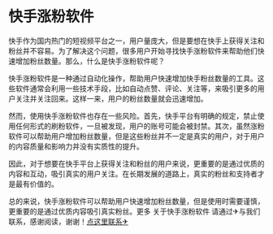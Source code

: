 # 快手涨粉软件

快手作为国内热门的短视频平台之一，用户量庞大，但是要想在快手上获得关注和粉丝并不容易。为了解决这个问题，很多用户开始寻找快手涨粉软件来帮助他们快速增加粉丝数量。那么，什么是快手涨粉软件呢？

快手涨粉软件是一种通过自动化操作，帮助用户快速增加快手粉丝数量的工具。这些软件通常会利用一些技术手段，比如自动点赞、评论、关注等，来吸引更多的用户关注并关注回来。这样一来，用户的粉丝数量就会迅速增加。

然而，使用快手涨粉软件也存在一些风险。首先，快手平台有明确的规定，禁止使用任何形式的刷粉软件，一旦被发现，用户的账号可能会被封禁。其次，虽然涨粉软件可以帮助用户增加粉丝数量，但是这些粉丝并不一定是真实的用户，对于用户的内容质量和影响力并没有实质性的提升。

因此，对于想要在快手平台上获得关注和粉丝的用户来说，更重要的是通过优质的内容和互动，吸引真实的用户关注。在长期发展的道路上，真实的粉丝和支持者才是最有价值的。

总的来说，快手涨粉软件可以帮助用户快速增加粉丝数量，但是使用时需要谨慎，更重要的是通过优质内容吸引真实粉丝。更多 关于快手涨粉软件 请通过✈与我们联系，感谢阅读，谢谢！[点这里联系✈](https://bbd.k02.cc)